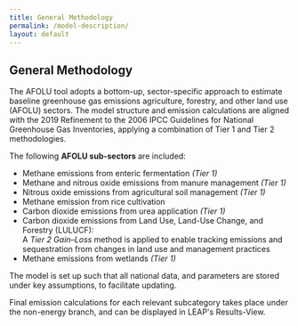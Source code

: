 ```yaml
---
title: General Methodology
permalink: /model-description/
layout: default
---
```

## General Methodology

The AFOLU tool adopts a bottom-up, sector-specific approach to estimate baseline greenhouse gas emissions  agriculture, forestry, and other land use (AFOLU) sectors. The model structure and emission calculations are aligned with the 2019 Refinement to the 2006 IPCC Guidelines for National Greenhouse Gas Inventories, applying a combination of Tier 1 and Tier 2 methodologies.

The following **AFOLU sub-sectors** are included:

- Methane emissions from enteric fermentation *(Tier 1)*
- Methane and nitrous oxide emissions from manure management *(Tier 1)*
- Nitrous oxide emissions from agricultural soil management *(Tier 1)*
- Methane emission from rice cultivation
- Carbon dioxide emissions from urea application *(Tier 1)*
- Carbon dioxide emissions from Land Use, Land-Use Change, and Forestry (LULUCF):  
  A *Tier 2 Gain–Loss* method is applied to enable tracking emissions and sequestration from changes in land use and management practices
- Methane emissions from wetlands *(Tier 1)*

  
The model is set up such that all national data, and parameters are stored under key assumptions, to facilitate updating.

Final emission calculations for each relevant subcategory takes place under the non-energy branch, and can be displayed in LEAP's Results-View.
